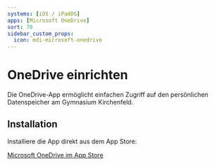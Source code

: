 ```yaml
---
systems: [iOS / iPadOS]
apps: [Microsoft OneDrive]
sort: 70
sidebar_custom_props:
  icon: mdi-microsoft-onedrive
---
```


# OneDrive einrichten



Die OneDrive-App ermöglicht einfachen Zugriff auf den persönlichen Datenspeicher am Gymnasium Kirchenfeld.

## Installation

Installiere die App direkt aus dem App Store:

[Microsoft OneDrive im App Store](https://apps.apple.com/us/app/microsoft-onedrive/id477537958)

